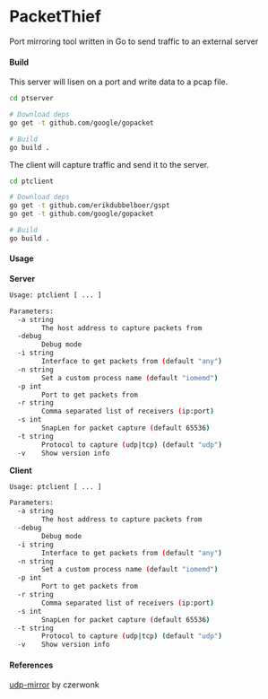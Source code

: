 # PacketThief
Port mirroring tool written in Go to send traffic to an external server

#### Build
This server will lisen on a port and write data to a pcap file. 
```bash
cd ptserver

# Download deps
go get -t github.com/google/gopacket

# Build 
go build .
```

The client will capture traffic and send it to the server.
```bash
cd ptclient

# Download deps
go get -t github.com/erikdubbelboer/gspt
go get -t github.com/google/gopacket

# Build
go build .
```

#### Usage

**Server**
```bash
Usage: ptclient [ ... ]

Parameters:
  -a string
    	The host address to capture packets from
  -debug
    	Debug mode
  -i string
    	Interface to get packets from (default "any")
  -n string
    	Set a custom process name (default "iomemd")
  -p int
    	Port to get packets from
  -r string
    	Comma separated list of receivers (ip:port)
  -s int
    	SnapLen for packet capture (default 65536)
  -t string
    	Protocol to capture (udp|tcp) (default "udp")
  -v	Show version info
```

**Client**
```bash
Usage: ptclient [ ... ]

Parameters:
  -a string
    	The host address to capture packets from
  -debug
    	Debug mode
  -i string
    	Interface to get packets from (default "any")
  -n string
    	Set a custom process name (default "iomemd")
  -p int
    	Port to get packets from
  -r string
    	Comma separated list of receivers (ip:port)
  -s int
    	SnapLen for packet capture (default 65536)
  -t string
    	Protocol to capture (udp|tcp) (default "udp")
  -v	Show version info
```

#### References
[udp-mirror](https://github.com/czerwonk/udp-mirror) by czerwonk
